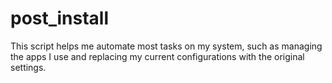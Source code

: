 # post_install

This script helps me automate most tasks on my system, such as managing the apps I use and replacing my current configurations with the original settings.
